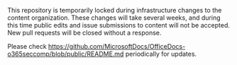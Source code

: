 This repository is temporarily locked during infrastructure changes to the content organization. These changes will take several weeks, and during this time public edits and issue submissions to content will not be accepted. New pull requests will be closed without a response.

Please check https://github.com/MicrosoftDocs/OfficeDocs-o365seccomp/blob/public/README.md periodically for updates.
